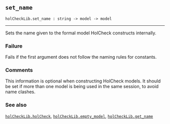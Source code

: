 ## `set_name`

``` hol4
holCheckLib.set_name : string -> model -> model
```

------------------------------------------------------------------------

Sets the name given to the formal model HolCheck constructs internally.

### Failure

Fails if the first argument does not follow the naming rules for
constants.

### Comments

This information is optional when constructing HolCheck models. It
should be set if more than one model is being used in the same session,
to avoid name clashes.

### See also

[`holCheckLib.holCheck`](#holCheckLib.holCheck),
[`holCheckLib.empty_model`](#holCheckLib.empty_model),
[`holCheckLib.get_name`](#holCheckLib.get_name)
